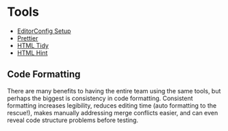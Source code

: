 # Tools

- [EditorConfig Setup](https://editorconfig.org/)
- [Prettier](https://prettier.io/)
- [HTML Tidy](https://www.html-tidy.org/)
- [HTML Hint](https://marketplace.visualstudio.com/items?itemName=mkaufman.HTMLHint)

## Code Formatting

There are many benefits to having the entire team using the same tools, but perhaps the biggest is consistency in code formatting. Consistent formatting increases legibility, reduces editing time (auto formatting to the rescue!), makes manually addressing merge conflicts easier, and can even reveal code structure problems before testing.
